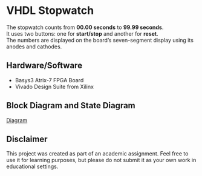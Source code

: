 # VHDL Stopwatch

The stopwatch counts from **00.00 seconds** to **99.99 seconds**. <br>
It uses two buttons: one for **start/stop** and another for **reset**. <br>
The numbers are displayed on the board’s seven-segment display using its anodes and cathodes. <br>

## Hardware/Software
- Basys3 Atrix-7 FPGA Board
- Vivado Design Suite from Xilinx

## Block Diagram and State Diagram
[Diagram](https://github.com/c0smin27/VHDL-Stopwatch/blob/main/cronometru.png)

## Disclaimer

This project was created as part of an academic assignment. Feel free to use it for learning purposes, but please do not submit it as your own work in educational settings.

